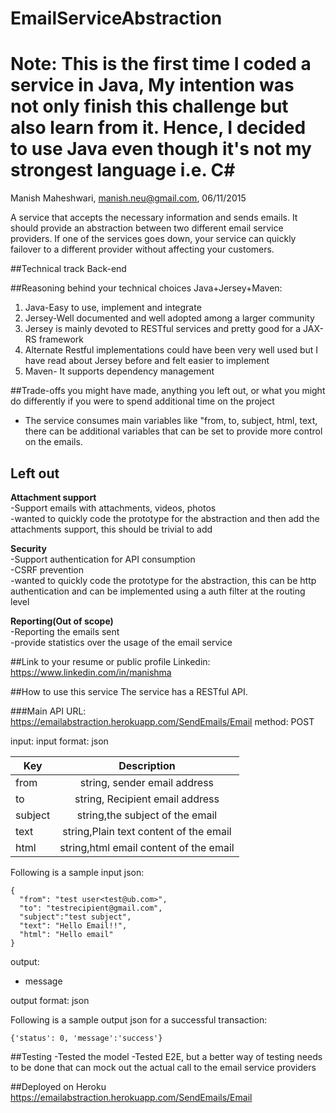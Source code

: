 # EmailServiceAbstraction
Note: This is the first time I coded a service in Java, My intention was not only finish this challenge but also learn from it. Hence, I decided to use Java even though it's not my strongest language i.e. C#
============

Manish Maheshwari, manish.neu@gmail.com, 06/11/2015


A service that accepts the necessary information and sends emails. It should provide an abstraction between two different email service providers. If one of the services goes down, your service can quickly failover to a different provider without affecting your customers.



##Technical track
Back-end

##Reasoning behind your technical choices
Java+Jersey+Maven: 

 1. Java-Easy to use, implement and integrate
 2. Jersey-Well documented and well adopted among a larger community
 3. Jersey is mainly devoted to RESTful services and pretty good for a JAX-RS framework
 4. Alternate Restful implementations could have been very well used but I have read about Jersey before and felt easier to implement
 5. Maven- It supports dependency management 


##Trade-offs you might have made, anything you left out, or what you might do differently if you were to spend additional time on the project

 - The service consumes main variables like "from, to, subject, html, text, there can be additional variables that can be set to provide more control on the emails.
 
**Left out**
----------
**Attachment support**  
-Support emails with attachments, videos, photos  
-wanted to quickly code the prototype for the abstraction and then add the attachments support, this should be trivial to add

**Security**  
-Support authentication for API consumption  
-CSRF prevention  
-wanted to quickly code the prototype for the abstraction, this can be http authentication and can be implemented using a auth filter at the routing level  

**Reporting(Out of scope)**  
-Reporting the emails sent  
-provide statistics over the usage of the email service  

##Link to your resume or public profile
Linkedin: https://www.linkedin.com/in/manishma

##How to use this service
The service has a RESTful API.

###Main API 
URL: 
https://emailabstraction.herokuapp.com/SendEmails/Email
method: POST

input: 
input format: json

| Key     |                Description            |
| --------|:-------------------------------------:|
| from    | string, sender email address          |
| to      | string, Recipient email address       |
| subject | string,the subject of the email       |
| text    | string,Plain text content of the email|
| html    | string,html email content of the email|

Following is a sample input json:
```
{
  "from": "test user<test@ub.com>",
  "to": "testrecipient@gmail.com",
  "subject":"test subject",
  "text": "Hello Email!!",
  "html": "Hello email"
}
```

output:
- message 

output format: json
 
Following is a sample output json for a successful transaction:
```
{'status': 0, 'message':'success'}
```

##Testing
-Tested the model
-Tested E2E, but a better way of testing needs to be done that can mock out the actual call to the email service providers

##Deployed on Heroku
https://emailabstraction.herokuapp.com/SendEmails/Email

